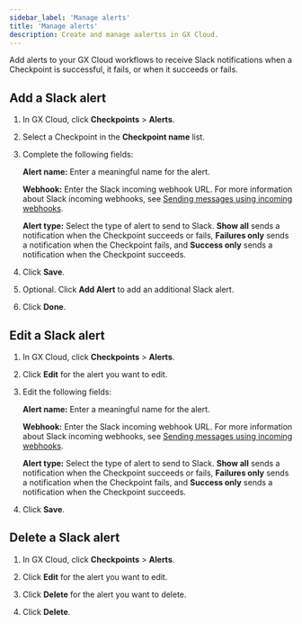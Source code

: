 ```yaml
---
sidebar_label: 'Manage alerts'
title: 'Manage alerts'
description: Create and manage aalertss in GX Cloud.
---
```


Add alerts to your GX Cloud workflows to receive Slack notifications when a Checkpoint is successful, it fails, or when it succeeds or fails.

## Add a Slack alert

1. In GX Cloud, click **Checkpoints** > **Alerts**.

2. Select a Checkpoint in the **Checkpoint name** list.

3. Complete the following fields:

    **Alert name:** Enter a meaningful name for the alert.

    **Webhook:** Enter the Slack incoming webhook URL. For more information about Slack incoming webhooks, see [Sending messages using incoming webhooks](https://api.slack.com/messaging/webhooks).

    **Alert type:** Select the type of alert to send to Slack. **Show all** sends a notification when the Checkpoint succeeds or fails, **Failures only** sends a notification when the Checkpoint fails, and **Success only** sends a notification when the Checkpoint succeeds. 

4. Click **Save**.

5. Optional. Click **Add Alert** to add an additional Slack alert.

6. Click **Done**.

## Edit a Slack alert

1. In GX Cloud, click **Checkpoints** > **Alerts**.

2. Click **Edit** for the alert you want to edit.

3. Edit the following fields:

    **Alert name:** Enter a meaningful name for the alert.

    **Webhook:** Enter the Slack incoming webhook URL. For more information about Slack incoming webhooks, see [Sending messages using incoming webhooks](https://api.slack.com/messaging/webhooks).

    **Alert type:** Select the type of alert to send to Slack. **Show all** sends a notification when the Checkpoint succeeds or fails, **Failures only** sends a notification when the Checkpoint fails, and **Success only** sends a notification when the Checkpoint succeeds. 

4. Click **Save**.

## Delete a Slack alert

1. In GX Cloud, click **Checkpoints** > **Alerts**.

2. Click **Edit** for the alert you want to edit.

3. Click **Delete** for the alert you want to delete.

4.  Click **Delete**.